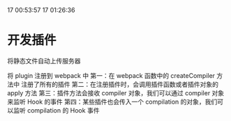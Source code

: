17 00:53:57
17 01:26:36

# 开发插件

将静态文件自动上传服务器

将 plugin 注册到 webpack 中
第一：在 webpack 函数中的 createCompiler 方法中 注册了所有的插件
第二：在注册插件时，会调用插件函数或者插件对象的 apply 方法
第三：插件方法会接收 compiler 对象，我们可以通过 compiler 对象来监听 Hook 的事件
第四：某些插件也会传入一个 compilation 的对象，我们可以监听 compilation 的 Hook 事件
